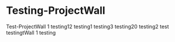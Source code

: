Testing-ProjectWall
===================

Test-ProjectWall
1
testing12
testing1
testing3
testing20
testing2
test
testingtWall
1
testing
